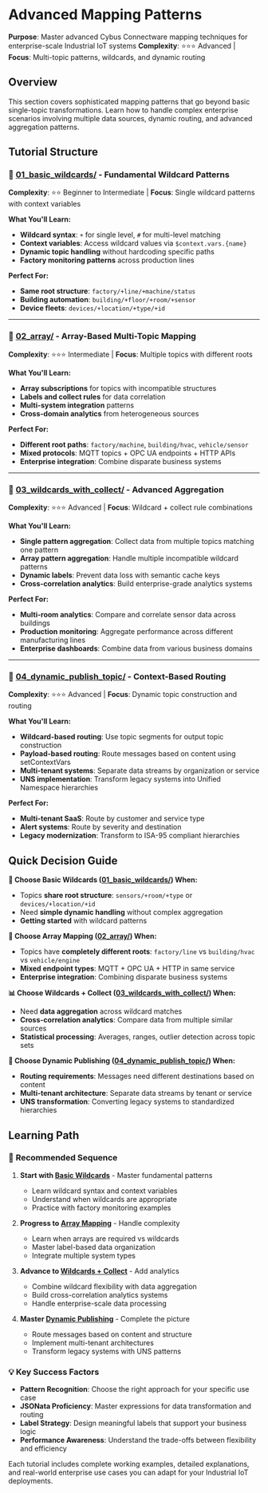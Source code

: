 # Advanced Mapping Patterns

**Purpose**: Master advanced Cybus Connectware mapping techniques for enterprise-scale Industrial IoT systems
**Complexity**: ⭐⭐⭐ Advanced | **Focus**: Multi-topic patterns, wildcards, and dynamic routing

## Overview

This section covers sophisticated mapping patterns that go beyond basic single-topic transformations. Learn how to handle complex enterprise scenarios involving multiple data sources, dynamic routing, and advanced aggregation patterns.

## Tutorial Structure

### 📁 [01_basic_wildcards/](./01_basic_wildcards/) - Fundamental Wildcard Patterns  
**Complexity**: ⭐⭐ Beginner to Intermediate | **Focus**: Single wildcard patterns with context variables

**What You'll Learn:**
- **Wildcard syntax**: `+` for single level, `#` for multi-level matching
- **Context variables**: Access wildcard values via `$context.vars.{name}`
- **Dynamic topic handling** without hardcoding specific paths
- **Factory monitoring patterns** across production lines

**Perfect For:**
- **Same root structure**: `factory/+line/+machine/status`
- **Building automation**: `building/+floor/+room/+sensor`
- **Device fleets**: `devices/+location/+type/+id`

---

### 📁 [02_array/](./02_array/) - Array-Based Multi-Topic Mapping
**Complexity**: ⭐⭐⭐ Intermediate | **Focus**: Multiple topics with different roots

**What You'll Learn:**
- **Array subscriptions** for topics with incompatible structures  
- **Labels and collect rules** for data correlation
- **Multi-system integration** patterns
- **Cross-domain analytics** from heterogeneous sources

**Perfect For:**
- **Different root paths**: `factory/machine`, `building/hvac`, `vehicle/sensor`
- **Mixed protocols**: MQTT topics + OPC UA endpoints + HTTP APIs
- **Enterprise integration**: Combine disparate business systems

---

### 📁 [03_wildcards_with_collect/](./03_wildcards_with_collect/) - Advanced Aggregation
**Complexity**: ⭐⭐⭐ Advanced | **Focus**: Wildcard + collect rule combinations

**What You'll Learn:**
- **Single pattern aggregation**: Collect data from multiple topics matching one pattern
- **Array pattern aggregation**: Handle multiple incompatible wildcard patterns  
- **Dynamic labels**: Prevent data loss with semantic cache keys
- **Cross-correlation analytics**: Build enterprise-grade analytics systems

**Perfect For:**
- **Multi-room analytics**: Compare and correlate sensor data across buildings
- **Production monitoring**: Aggregate performance across different manufacturing lines
- **Enterprise dashboards**: Combine data from various business domains

---

### 📁 [04_dynamic_publish_topic/](./04_dynamic_publish_topic/) - Context-Based Routing
**Complexity**: ⭐⭐⭐ Advanced | **Focus**: Dynamic topic construction and routing

**What You'll Learn:**
- **Wildcard-based routing**: Use topic segments for output topic construction
- **Payload-based routing**: Route messages based on content using setContextVars
- **Multi-tenant systems**: Separate data streams by organization or service
- **UNS implementation**: Transform legacy systems into Unified Namespace hierarchies

**Perfect For:**
- **Multi-tenant SaaS**: Route by customer and service type
- **Alert systems**: Route by severity and destination
- **Legacy modernization**: Transform to ISA-95 compliant hierarchies

## Quick Decision Guide

**🔧 Choose Basic Wildcards ([01_basic_wildcards/](./01_basic_wildcards/)) When:**
- Topics **share root structure**: `sensors/+room/+type` or `devices/+location/+id`
- Need **simple dynamic handling** without complex aggregation
- **Getting started** with wildcard patterns

**🎯 Choose Array Mapping ([02_array/](./02_array/)) When:**
- Topics have **completely different roots**: `factory/line` vs `building/hvac` vs `vehicle/engine`
- **Mixed endpoint types**: MQTT + OPC UA + HTTP in same service
- **Enterprise integration**: Combining disparate business systems

**📊 Choose Wildcards + Collect ([03_wildcards_with_collect/](./03_wildcards_with_collect/)) When:**
- Need **data aggregation** across wildcard matches
- **Cross-correlation analytics**: Compare data from multiple similar sources
- **Statistical processing**: Averages, ranges, outlier detection across topic sets

**🚀 Choose Dynamic Publishing ([04_dynamic_publish_topic/](./04_dynamic_publish_topic/)) When:**
- **Routing requirements**: Messages need different destinations based on content
- **Multi-tenant architecture**: Separate data streams by tenant or service
- **UNS transformation**: Converting legacy systems to standardized hierarchies

## Learning Path

### 🎯 **Recommended Sequence**

1. **Start with [Basic Wildcards](./01_basic_wildcards/)** - Master fundamental patterns
   - Learn wildcard syntax and context variables
   - Understand when wildcards are appropriate
   - Practice with factory monitoring examples

2. **Progress to [Array Mapping](./02_array/)** - Handle complexity
   - Learn when arrays are required vs wildcards
   - Master label-based data organization
   - Integrate multiple system types

3. **Advance to [Wildcards + Collect](./03_wildcards_with_collect/)** - Add analytics
   - Combine wildcard flexibility with data aggregation
   - Build cross-correlation analytics systems
   - Handle enterprise-scale data processing

4. **Master [Dynamic Publishing](./04_dynamic_publish_topic/)** - Complete the picture  
   - Route messages based on content and structure
   - Implement multi-tenant architectures
   - Transform legacy systems with UNS patterns

### 💡 **Key Success Factors**

- **Pattern Recognition**: Choose the right approach for your specific use case
- **JSONata Proficiency**: Master expressions for data transformation and routing
- **Label Strategy**: Design meaningful labels that support your business logic
- **Performance Awareness**: Understand the trade-offs between flexibility and efficiency

Each tutorial includes complete working examples, detailed explanations, and real-world enterprise use cases you can adapt for your Industrial IoT deployments.